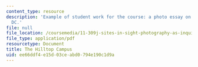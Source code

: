 ```yaml
---
content_type: resource
description: 'Example of student work for the course: a photo essay on Washington,
  DC.'
file: null
file_location: /coursemedia/11-309j-sites-in-sight-photography-as-inquiry-fall-2003/ee66ddf4e15d03ceabd0794e190c1d9a_latonyagreen.pdf
file_type: application/pdf
resourcetype: Document
title: The Hilltop Campus
uid: ee66ddf4-e15d-03ce-abd0-794e190c1d9a
---
```


